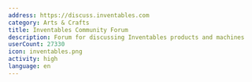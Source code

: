 ```yaml
---
address: https://discuss.inventables.com
category: Arts & Crafts
title: Inventables Community Forum
description: Forum for discussing Inventables products and machines
userCount: 27330
icon: inventables.png
activity: high
language: en
---
```

